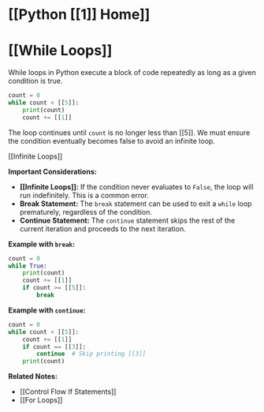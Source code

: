 # [[Python [[1]] Home]]
# [[While Loops]] 
While loops in Python execute a block of code repeatedly as long as a given condition is true.

```python
count = 0
while count < [[5]]:
    print(count)
    count += [[1]]
```

The loop continues until `count` is no longer less than [[5]].  We must ensure the condition eventually becomes false to avoid an infinite loop.

[[Infinite Loops]]

**Important Considerations:**

* **[[Infinite Loops]]:**  If the condition never evaluates to `False`, the loop will run indefinitely.  This is a common error.
* **Break Statement:** The `break` statement can be used to exit a `while` loop prematurely, regardless of the condition.
* **Continue Statement:** The `continue` statement skips the rest of the current iteration and proceeds to the next iteration.


**Example with `break`:**

```python
count = 0
while True:
    print(count)
    count += [[1]]
    if count >= [[5]]:
        break
```

**Example with `continue`:**

```python
count = 0
while count < [[5]]:
    count += [[1]]
    if count == [[3]]:
        continue  # Skip printing [[3]]
    print(count)
```

**Related Notes:**

* [[Control Flow If Statements]]
* [[For Loops]]

